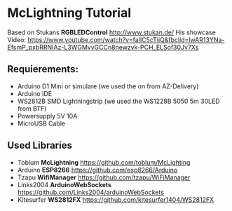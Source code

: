 # McLightning Tutorial
Based on Stukans **RGBLEDControl** http://www.stukan.de/
His showcase Video: https://www.youtube.com/watch?v=faIIC5cTiiQ&fbclid=IwAR13YNa-EfsmP_pxbRRNIAz-L3WGMvyGCCn8newzvk-PCH_ELSof30Jv7Xs

## Requierements:
- Arduino D1 Mini or simulare (we used the on from AZ-Delivery) 
- Arduino IDE
- WS2812B SMD Lightningstrip (we used the WS1228B 5050 5m 30LED from BTF) 
- Powersupply 5V 10A
- MicroUSB Cable

## Used Libraries
- Toblum **McLightning** https://github.com/toblum/McLighting
- Arduino **ESP8266** https://github.com/esp8266/Arduino
- Tzapu **WifiManager** https://github.com/tzapu/WiFiManager
- Links2004 **ArduinoWebSockets** https://github.com/Links2004/arduinoWebSockets
- Kitesurfer **WS2812FX** https://github.com/kitesurfer1404/WS2812FX
